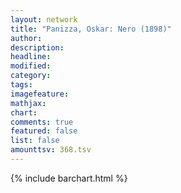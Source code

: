 ```yaml
---
layout: network
title: "Panizza, Oskar: Nero (1898)"
author:
description:
headline:
modified:
category:
tags:
imagefeature: 
mathjax: 
chart: 
comments: true
featured: false
list: false
amounttsv: 368.tsv
---
```

{% include barchart.html %}
